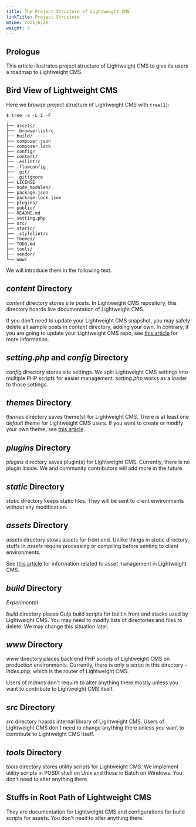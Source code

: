 ```yaml
---
title: The Project Structure of Lightweight CMS
linkTitle: Project Structure
mtime: 2021/6/26
weight: 5
---
```


## Prologue

This article illustrates project structure of Lightweight CMS to give its users a roadmap to Lightweight CMS.

## Bird View of Lightweight CMS

Here we browse project structure of Lightweight CMS with `tree(1)`:

```shell
$ tree -a -L 1 -F
.
├── assets/
├── .browserlistrc
├── build/
├── composer.json
├── composer.lock
├── config/
├── content/
├── .eslintrc
├── .flowconfig
├── .git/
├── .gitignore
├── LICENSE
├── node_modules/
├── package.json
├── package-lock.json
├── plugins/
├── public/
├── README.md
├── setting.php
├── src/
├── static/
├── .stylelintrc
├── themes/
├── TODO.md
├── tools/
├── vendor/
└── www/
```

We will introduce them in the following text.

## *content* Directory

*content* directory stores site posts. In Lightweight CMS repository, this directory hoards live documentation of Lightweight CMS.

If you don't need to update your Lightweight CMS snapshot, you may safely delete all sample posts in *content* directory, adding your own. In contrary, if you are going to update your Lightweight CMS repo, see [this article](/howto/how-to-upgrade-lightweight-cms/) for more information.

## *setting.php* and *config* Directory

*config* directory stores site settings. We split Lightweight CMS settings into multiple PHP scripts for easier management. *setting.php* works as a loader to those settings.

## *themes* Directory

*themes* directory saves theme(s) for Lightweight CMS. There is at least one *default* theme for Lightweight CMS users. If you want to create or modify your own theme, see [this article](/howto/how-to-create-lightweight-cms-theme/).

## *plugins* Directory

*plugins* directory saves plugin(s) for Lightweight CMS. Currently, there is no plugin inside. We and community contributors will add more in the future.

## *static* Directory

*static* directory keeps static files. They will be sent to client environments without any modification.

## *assets* Directory

*assets* directory stows assets for front end. Unlike things in *static* directory, stuffs in *assets* require processing or compiling before senting to client environments.

See [this article](/howto/how-to-manage-assets/) for information related to asset management in Lightweight CMS.

## *build* Directory

*Experimental*

*build* directory places Gulp build scripts for builtin front end stacks used by Lightweight CMS. You may need to modify lists of directories and files to delete. We may change this situation later.

## *www* Directory

*www* directory places back end PHP scripts of Lightweight CMS on production environments. Currently, there is only a script in this directory - *index.php*, which is the router of Lightweight CMS.

Users of mdmcs don't require to alter anything there mostly unless you want to contribute to Lightweight CMS itself.

## *src* Directory

*src* directory hoards internal library of Lightweight CMS. Users of Lightweight CMS don't need to change anything there unless you want to contribute to Lightweight CMS itself.

## *tools* Directory

*tools* directory stores utility scripts for Lightweight CMS. We implement utility scripts in POSIX shell on Unix and those in Batch on Windows. You don't need to alter anything there.

## Stuffs in Root Path of Lightweight CMS

They are documentation for Lightweight CMS and configurations for build scripts for assets. You don't need to alter anything there.
